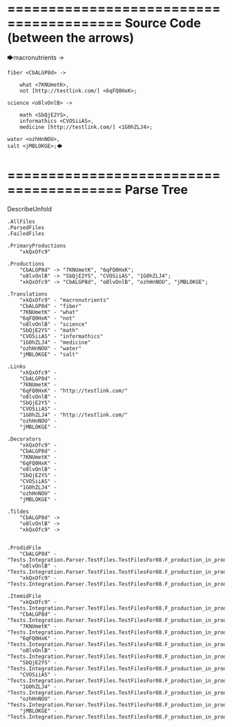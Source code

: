 ========================================
Source Code (between the arrows)
========================================

🡆macronutrients <xkQxOfc9> ->

    fiber <CbALGP8d> ->

        what <7KNUmetK>,
        not [http://testlink.com/] <6qFQ0HxK>;
	
	science <o8lvOnlB> ->
		
		math <SbQjE2YS>,
		informathics <CVOSiiAS>,
		medicine [http://testlink.com/] <1G0hZLJ4>;
    
    water <ozhHnNOU>,
    salt <jMBLOKGE>;🡄

========================================
Parse Tree
========================================
DescribeUnfold

    .AllFiles
    .ParsedFiles
    .FailedFiles

    .PrimaryProductions
        "xkQxOfc9" 

    .Productions
        "CbALGP8d" -> "7KNUmetK", "6qFQ0HxK";
        "o8lvOnlB" -> "SbQjE2YS", "CVOSiiAS", "1G0hZLJ4";
        "xkQxOfc9" -> "CbALGP8d", "o8lvOnlB", "ozhHnNOU", "jMBLOKGE";

    .Translations
        "xkQxOfc9" - "macronutrients"
        "CbALGP8d" - "fiber"
        "7KNUmetK" - "what"
        "6qFQ0HxK" - "not"
        "o8lvOnlB" - "science"
        "SbQjE2YS" - "math"
        "CVOSiiAS" - "informathics"
        "1G0hZLJ4" - "medicine"
        "ozhHnNOU" - "water"
        "jMBLOKGE" - "salt"

    .Links
        "xkQxOfc9" - 
        "CbALGP8d" - 
        "7KNUmetK" - 
        "6qFQ0HxK" - "http://testlink.com/"
        "o8lvOnlB" - 
        "SbQjE2YS" - 
        "CVOSiiAS" - 
        "1G0hZLJ4" - "http://testlink.com/"
        "ozhHnNOU" - 
        "jMBLOKGE" - 

    .Decorators
        "xkQxOfc9" - 
        "CbALGP8d" - 
        "7KNUmetK" - 
        "6qFQ0HxK" - 
        "o8lvOnlB" - 
        "SbQjE2YS" - 
        "CVOSiiAS" - 
        "1G0hZLJ4" - 
        "ozhHnNOU" - 
        "jMBLOKGE" - 

    .Tildes
        "CbALGP8d" -> 
        "o8lvOnlB" -> 
        "xkQxOfc9" -> 


    .ProdidFile
        "CbALGP8d" - "Tests.Integration.Parser.TestFiles.TestFilesFor08.F_production_in_production4.ds"
        "o8lvOnlB" - "Tests.Integration.Parser.TestFiles.TestFilesFor08.F_production_in_production4.ds"
        "xkQxOfc9" - "Tests.Integration.Parser.TestFiles.TestFilesFor08.F_production_in_production4.ds"

    .ItemidFile
        "xkQxOfc9" - "Tests.Integration.Parser.TestFiles.TestFilesFor08.F_production_in_production4.ds"
        "CbALGP8d" - "Tests.Integration.Parser.TestFiles.TestFilesFor08.F_production_in_production4.ds"
        "7KNUmetK" - "Tests.Integration.Parser.TestFiles.TestFilesFor08.F_production_in_production4.ds"
        "6qFQ0HxK" - "Tests.Integration.Parser.TestFiles.TestFilesFor08.F_production_in_production4.ds"
        "o8lvOnlB" - "Tests.Integration.Parser.TestFiles.TestFilesFor08.F_production_in_production4.ds"
        "SbQjE2YS" - "Tests.Integration.Parser.TestFiles.TestFilesFor08.F_production_in_production4.ds"
        "CVOSiiAS" - "Tests.Integration.Parser.TestFiles.TestFilesFor08.F_production_in_production4.ds"
        "1G0hZLJ4" - "Tests.Integration.Parser.TestFiles.TestFilesFor08.F_production_in_production4.ds"
        "ozhHnNOU" - "Tests.Integration.Parser.TestFiles.TestFilesFor08.F_production_in_production4.ds"
        "jMBLOKGE" - "Tests.Integration.Parser.TestFiles.TestFilesFor08.F_production_in_production4.ds"

